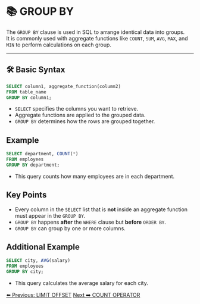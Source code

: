 <!-- markdownlint-disable MD033 -->
<!-- markdownlint-disable MD004 -->

# 📚 GROUP BY

The `GROUP BY` clause is used in SQL to arrange identical data into groups.  
It is commonly used with aggregate functions like `COUNT`, `SUM`, `AVG`, `MAX`, and `MIN` to perform calculations on each group.

---

## 🛠️ Basic Syntax

```sql
SELECT column1, aggregate_function(column2)
FROM table_name
GROUP BY column1;
```

- `SELECT` specifies the columns you want to retrieve.
- Aggregate functions are applied to the grouped data.
- `GROUP BY` determines how the rows are grouped together.

## Example

```sql
SELECT department, COUNT(*)
FROM employees
GROUP BY department;
```

- This query counts how many employees are in each department.

## Key Points

- Every column in the `SELECT` list that is **not** inside an aggregate function must appear in the `GROUP BY`.
- `GROUP BY` happens **after** the `WHERE` clause but **before** `ORDER BY`.
- `GROUP BY` can group by one or more columns.

## Additional Example

```sql
SELECT city, AVG(salary)
FROM employees
GROUP BY city;
```

- This query calculates the average salary for each city.

[⬅️ Previous: LIMIT OFFSET](limitoffset.md)   [Next ➡️ COUNT OPERATOR](countoperator.md)
